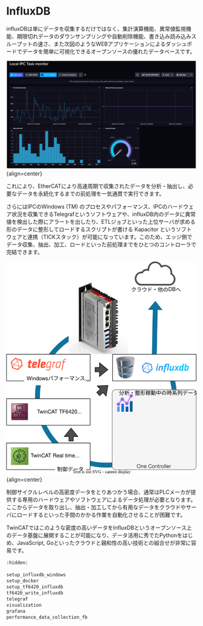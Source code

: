 # InfluxDB

influxDBは単にデータを収集するだけではなく、集計演算機能、異常値監視機能、期限切れデータのダウンサンプリングや自動削除機能、書き込み読み込みスループットの速さ、また次図のようなWEBアプリケーションによるダッシュボードでデータを簡単に可視化できるオープンソースの優れたデータベースです。

![](assets/image.png.png){align=center}

これにより、EtherCATにより高速周期で収集されたデータを分析・抽出し、必要なデータを永続化するまでの前処理を一気通貫で実行できます。

さらにはIPCのWindows (TM) のプロセスやパフォーマンス、IPCのハードウェア状況を収集できるTelegrafというソフトウェアや、influxDB内のデータに異常値を検出した際にアラートを出したり、ETLジョブといった上位サーバが求める形のデータに整形してロードするスクリプトが書ける Kapacitor というソフトウェアと連携（TICKスタック）が可能になっています。このため、エッジ側でデータ収集、抽出、加工、ロードといった前処理までをひとつのコントローラで完結できます。

![](assets/OneController.drawio.svg){align=center}

制御サイクルレベルの高密度データをとりあつかう場合、通常はPLCメーカが提供する専用のハードウェアやソフトウェアによるデータ処理が必要となります。ここからデータを取り出し、抽出・加工してから有用なデータをクラウドやサーバにロードするといった手間のかかる作業を自動化させることが困難です。

TwinCATではこのような密度の高いデータをInfluxDBというオープンソース上のデータ基盤に展開することが可能になり、データ活用に秀でたPythonをはじめ、JavaScript, Goといったクラウドと親和性の高い技術との組合せが非常に容易です。

```{toctree}
:hidden:

setup_influxdb_windows
setup_docker
setup_tf6420_influxdb
tf6420_write_influxdb
telegraf
visualization
grafana
performance_data_collection_fb
```